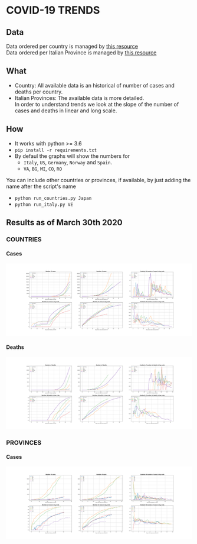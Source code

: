 # COVID-19 TRENDS

## Data
Data ordered per country is managed by [this resource](https://github.com/pomber/covid19) <br>
Data ordered per Italian Province is managed by [this resource](https://github.com/pcm-dpc/COVID-19) 

## What
* Country: All available data is an historical of number of cases and deaths per country. <br>
* Italian Provinces: The available data is more detailed. <br>
In order to understand trends we look at the slope of the number of cases and deaths in linear and long scale.

## How
* It works with python >= 3.6
* ```pip install -r requirements.txt ```
* By defaul the graphs will show the numbers for 
    * `Italy`, `US`, `Germany`, `Norway` and `Spain`. <br>
    * `VA`, `BG`, `MI`, `CO`, `RO` <br>

You can include other countries or provinces, if available, by just adding the name after the script's name
* ```python run_countries.py Japan```
* ```python run_italy.py VE```

## Results as of March 30th 2020

### COUNTRIES
#### Cases
![Cases](https://github.com/dariocazzani/COVID-19-trends/blob/master/images/image1.png)
#### Deaths
![Deaths](https://github.com/dariocazzani/COVID-19-trends/blob/master/images/image2.png)

### PROVINCES
#### Cases
![Cases](https://github.com/dariocazzani/COVID-19-trends/blob/master/images/image3.png)
